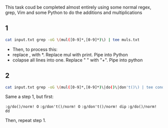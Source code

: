 This task coud be completed almost entirely using some normal regex, grep, Vim and some Python to do the additions and multiplications

## 1

```bash
cat input.txt grep -oG \(mul([0-9]*,[0-9]*)\) | tee muls.txt
```

- Then, to process this:
- replace , with *. Replace mul with print. Pipe into Python
- colapse all lines into one. Replace " " with "+". Pipe into python

## 2

```bash
cat input.txt grep -oG \(mul([0-9]*,[0-9]*)\|do()\|don't()\) | tee conditional_muls.txt
```

Same a  step 1, but first:

`:g/do()/norm! O`
`:g/don't()/norm! O`
`:g/don't()/norm! dip`
`:g/do()/norm! dd`

Then, repeat step 1.

